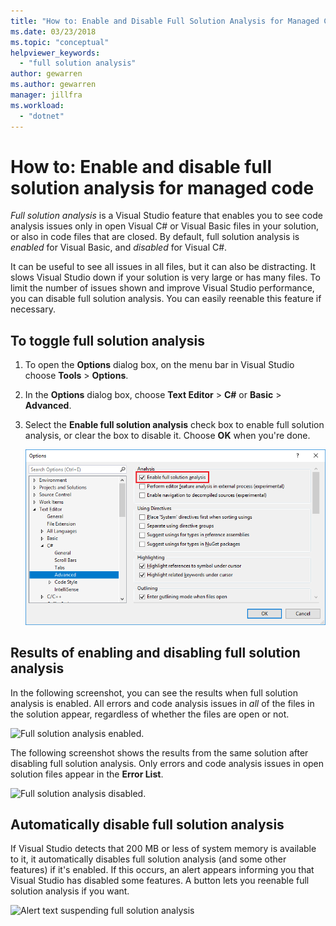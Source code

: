 ```yaml
---
title: "How to: Enable and Disable Full Solution Analysis for Managed Code"
ms.date: 03/23/2018
ms.topic: "conceptual"
helpviewer_keywords:
  - "full solution analysis"
author: gewarren
ms.author: gewarren
manager: jillfra
ms.workload:
  - "dotnet"
---
```

# How to: Enable and disable full solution analysis for managed code

*Full solution analysis* is a Visual Studio feature that enables you to see code analysis issues only in open Visual C# or Visual Basic files in your solution, or also in code files that are closed. By default, full solution analysis is *enabled* for Visual Basic, and *disabled* for Visual C#.

It can be useful to see all issues in all files, but it can also be distracting. It slows Visual Studio down if your solution is very large or has many files. To limit the number of issues shown and improve Visual Studio performance, you can disable full solution analysis. You can easily reenable this feature if necessary.

## To toggle full solution analysis

1. To open the **Options** dialog box, on the menu bar in Visual Studio choose **Tools** > **Options**.

1. In the **Options** dialog box, choose **Text Editor** > **C#** or **Basic** > **Advanced**.

1. Select the **Enable full solution analysis** check box to enable full solution analysis, or clear the box to disable it. Choose **OK** when you're done.

    ![Enable full solution analysis check box.](../code-quality/media/options-enable-full-solution-analysis.png)

## Results of enabling and disabling full solution analysis

In the following screenshot, you can see the results when full solution analysis is enabled. All errors and code analysis issues in *all* of the files in the solution appear, regardless of whether the files are open or not.

![Full solution analysis enabled.](../code-quality/media/fsa_enabled.png)

The following screenshot shows the results from the same solution after disabling full solution analysis. Only errors and code analysis issues in open solution files appear in the **Error List**.

![Full solution analysis disabled.](../code-quality/media/fsa_disabled.png)

## Automatically disable full solution analysis

If Visual Studio detects that 200 MB or less of system memory is available to it, it automatically disables full solution analysis (and some other features) if it's enabled. If this occurs, an alert appears informing you that Visual Studio has disabled some features. A button lets you reenable full solution analysis if you want.

![Alert text suspending full solution analysis](../code-quality/media/fsa_alert.png)